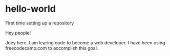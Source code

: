 # hello-world
First time setting up a repository

Hey people!

Joey here. I am learing code to become a web developer. I have been using freecodecamp.com to accomplish this goal. 
